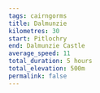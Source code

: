 ```yaml
---
tags: cairngorms
title: Dalmunzie
kilometres: 30
start: Pitlochry
end: Dalmunzie Castle
average_speed: 11
total_duration: 5 hours
total_elevation: 500m
permalink: false
---
```

